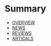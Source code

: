 # Summary

* [OVERVIEW](README.md)
* [NEWS](news.md)
* [REVIEWS](reviews.md)
* [ARTICALS](articals.md)

